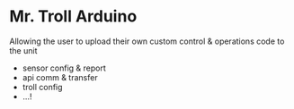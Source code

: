 # Mr. Troll Arduino

Allowing the user to upload their own custom control & operations code to the unit

- sensor config & report
- api comm & transfer
- troll config
- ...!

